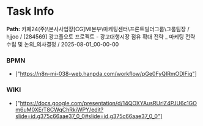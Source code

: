 # Task Info

**Path:** 카페24(주)\본사사업장\[CG]MI본부\마케팅센터\프론트빌더그룹\그룹팀장 / hjjoo / [284569] 광고풀오토 프로젝트 - 광고대행시장 점유 확대 전략 _ 마케팅 전략 수립 및 논의_의사결정 / 2025-08-01_00-00-00

### BPMN
- ["https://n8n-mi-038-web.hanpda.com/workflow/pGe0FyQIRmODlFiq"]

### WIKI
- ["https://docs.google.com/presentation/d/14QOXYAusRUrlZ4PJU6c1GOm6uM0XErT8CWqChRkiWPY/edit?slide=id.g375c66aae37_0_0#slide=id.g375c66aae37_0_0"]

